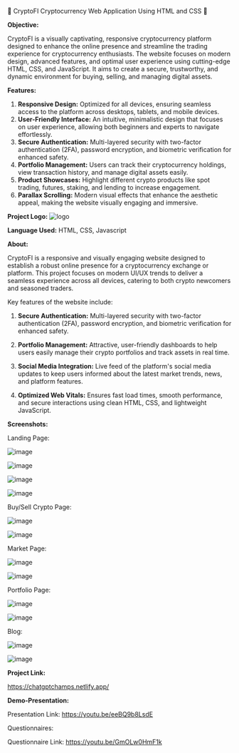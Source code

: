 🎉 CryptoFI Cryptocurrency Web Application Using HTML and CSS 🎉

**Objective:**

CryptoFI is a visually captivating, responsive cryptocurrency platform designed to enhance the online presence and streamline the trading experience for cryptocurrency enthusiasts. The website focuses on modern design, advanced features, and optimal user experience using cutting-edge HTML, CSS, and JavaScript. It aims to create a secure, trustworthy, and dynamic environment for buying, selling, and managing digital assets.

**Features:**

1. **Responsive Design:** Optimized for all devices, ensuring seamless access to the platform across desktops, tablets, and mobile devices.
2. **User-Friendly Interface:** An intuitive, minimalistic design that focuses on user experience, allowing both beginners and experts to navigate effortlessly.
3. **Secure Authentication:** Multi-layered security with two-factor authentication (2FA), password encryption, and biometric verification for enhanced safety.
4. **Portfolio Management:** Users can track their cryptocurrency holdings, view transaction history, and manage digital assets easily.
5. **Product Showcases:** Highlight different crypto products like spot trading, futures, staking, and lending to increase engagement.
6. **Parallax Scrolling:** Modern visual effects that enhance the aesthetic appeal, making the website visually engaging and immersive.

**Project Logo:**
![logo](https://github.com/user-attachments/assets/4ab9b6da-758d-464a-a37d-d55aa9e2a698)

**Language Used:** HTML, CSS, Javascript

**About:**

CryptoFI is a responsive and visually engaging website designed to establish a robust online presence for a cryptocurrency exchange or platform. This project focuses on modern UI/UX trends to deliver a seamless experience across all devices, catering to both crypto newcomers and seasoned traders.

Key features of the website include:

1. **Secure Authentication:** Multi-layered security with two-factor authentication (2FA), password encryption, and biometric verification for enhanced safety.

2. **Portfolio Management:** Attractive, user-friendly dashboards to help users easily manage their crypto portfolios and track assets in real time.

3. **Social Media Integration:** Live feed of the platform's social media updates to keep users informed about the latest market trends, news, and platform features.

4. **Optimized Web Vitals:** Ensures fast load times, smooth performance, and secure interactions using clean HTML, CSS, and lightweight JavaScript.


**Screenshots:**

Landing Page:

![image](https://github.com/user-attachments/assets/7cfa7e9e-fb08-48b7-9243-36d2568f57d5)

![image](https://github.com/user-attachments/assets/3c0cf26e-0fce-43c3-bf21-690a7116ead4)

![image](https://github.com/user-attachments/assets/190021bc-6842-4975-af4b-60aad675a649)

![image](https://github.com/user-attachments/assets/0b6ae2c5-647d-4cdc-aa87-1752557367f1)


Buy/Sell Crypto Page:

![image](https://github.com/user-attachments/assets/21627ee1-7ee7-4adc-89a8-98a6f139c46a)

![image](https://github.com/user-attachments/assets/68e7b973-699d-4da3-bb6d-dd8545b74bbc)


Market Page:

![image](https://github.com/user-attachments/assets/bc16c440-6e09-4479-b882-7568eb2e2c93)

![image](https://github.com/user-attachments/assets/e8d228b2-538a-4895-9b0f-c9fde1a029ff)


Portfolio Page:

![image](https://github.com/user-attachments/assets/0c0ea087-7bb1-432f-9c5e-d988d566088a)

![image](https://github.com/user-attachments/assets/720146a1-c7d7-4849-b20e-2b5d9930fc96)


Blog:

![image](https://github.com/user-attachments/assets/1bc13c6f-07a9-4246-aa52-5f14348ea9fb)

![image](https://github.com/user-attachments/assets/032da2cc-ca4e-4bd8-9af7-ef383a4e59d3)


**Project Link:**

https://chatgptchamps.netlify.app/

**Demo-Presentation:**

Presentation Link: https://youtu.be/eeBQ9b8LsdE

Questionnaires:

Questionnaire Link: https://youtu.be/GmOLw0HmF1k
